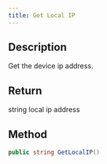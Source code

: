 ```yaml
---
title: Get Local IP
---
```


## Description

Get the device ip address.

## Return

string local ip address

## Method

```cs
public string GetLocalIP()
```
